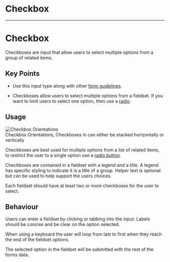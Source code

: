 
# Checkbox

---

# Checkbox

Checkboxes are input that allow users to select multiple options from a group of related items.

## Key Points

- Use this input type along with other [form guidelines]().

- Checkboxes allow users to select multiple options from a fieldset. If you want to limit users to select one option, then use a [radio](https://www.notion.so/Radio-50305192531941f28ecf8d011cd40e46).

## Usage

  
![Checkbox Orientations](https://studio-assets.supernova.io/design-systems/16150/189589f0-525c-4a2a-886e-d5987513c773.png?Expires=1980201600&Policy=eyJTdGF0ZW1lbnQiOlt7IlJlc291cmNlIjoiaHR0cHM6Ly9zdHVkaW8tYXNzZXRzLnN1cGVybm92YS5pby9kZXNpZ24tc3lzdGVtcy8xNjE1MC8xODk1ODlmMC01MjVjLTRhMmEtODg2ZS1kNTk4NzUxM2M3NzMucG5nIiwiQ29uZGl0aW9uIjp7IkRhdGVMZXNzVGhhbiI6eyJBV1M6RXBvY2hUaW1lIjoxOTgwMjAxNjAwfX19XX0_&Signature=ZmmLT4o~CVUyzdxq8MDup4cTQC1gLuR73GhYLp3BkUgNl05qaV5FtESdqtfXpriGVv9vTQm-rqkRSxb8db49xZt-UmIsQ54uFVIxGgcHCjh0N1NkWLEv6fvL8pj5SMoOP5jrZOXlcZL6jFyDGTzo~RT1APXaBbmqX11MwJy76H~7pJUwblGXvnDXz2Je3IDDvttCAqYqe9xPqtFEvQiTUQOSburIiTRcpDJn8xAqSgN2wcW-U7nuQ~0vgPrZRRY6e5Bg8hLrnv4YN1pa166yGjiKKKuvdreW7mYf-9FbXX75pf5jvRrw3Z01-WXDga21ZrGNEHATcJ8CyUySlyIVbw__&Key-Pair-Id=APKAJGK34LCCAUR7N6LA)  
Checkbox Orientations, Checkboxes in can either be stacked horizontally or vertically  
  


Checkboxes are best used for multiple options from a list of related items, to restrict the user to a single option use a [radio button](https://www.notion.so/Radio-2f16ceba2c6d4d1688b2b1c50ba5dabf).

Checkboxes are contained in a fieldset with a legend and a title. A legend has specific styling to indicate it is a title of a group. Helper text is optional but can be used to help support the users choices.

Each fieldset should have at least two or more checkboxes for the user to select.

## Behaviour

Users can enter a fieldset by clicking or tabbing into the input. Labels should be concise and be clear on the option selected.

When using a keyboard the user will loop from last to first when they reach the end of the fieldset options.

The selected option in the fieldset will be submitted with the rest of the forms data.